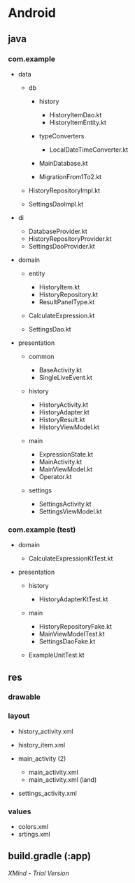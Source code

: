 # Android

## java

### com.example

- data

    - db

        - history

            - HistoryItemDao.kt
            - HistoryItemEntity.kt

        - typeConverters

            - LocalDateTimeConverter.kt

        - MainDatabase.kt
        - MigrationFrom1To2.kt

    - HistoryRepositoryImpl.kt
    - SettingsDaoImpl.kt

- di

    - DatabaseProvider.kt
    - HistoryRepositoryProvider.kt
    - SettingsDaoProvider.kt

- domain

    - entity

        - HistoryItem.kt
        - HistoryRepository.kt
        - ResultPanelType.kt

    - CalculateExpression.kt
    - SettingsDao.kt

- presentation

    - common

        - BaseActivity.kt
        - SingleLiveEvent.kt

    - history

        - HistoryActivity.kt
        - HistoryAdapter.kt
        - HistoryResult.kt
        - HistoryViewModel.kt

    - main

        - ExpressionState.kt
        - MainActivity.kt
        - MainViewModel.kt
        - Operator.kt

    - settings

        - SettingsActivity.kt
        - SettingsViewModel.kt

### com.example (test)

- domain

    - CalculateExpressionKtTest.kt

- presentation

    - history

        - HistoryAdapterKtTest.kt

    - main

        - HistoryRepositoryFake.kt
        - MainViewModelTest.kt
        - SettingsDaoFake.kt

    - ExampleUnitTest.kt

## res

### drawable

### layout

- history_activity.xml
- history_item.xml
- main_activity (2)

    - main_activity.xml
    - main_activity.xml (land)

- settings_activity.xml

### values

- colors.xml
- srtings.xml

## build.gradle (:app)

*XMind - Trial Version*